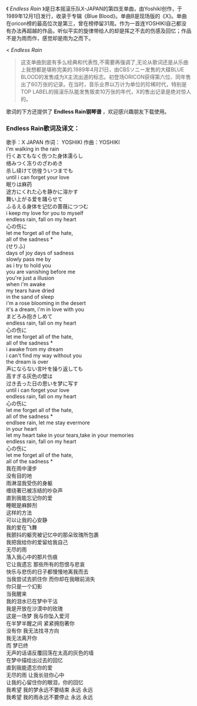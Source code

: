 

《 _Endless Rain_ 》是日本摇滚乐队X-JAPAN的第四支单曲，由YoshikI创作，于1989年12月1日发行，收录于专辑《Blue
Blood》。单曲B是现场版的《X》。单曲在oricon榜的最高位次是第三，曾在榜停留31周。作为一首连YOSHIKI自己都没有办法再超越的作品，听似平实的旋律带给人的却是挥之不去的伤感及回忆；作品不是为雨而作，感觉却是雨为之而下。  
  
< _Endless Rain_
>这支单曲到底有多么经典和代表性,不需要再强调了,无论从歌词还是从乐曲上我想都是堪称完美的.1989年4月21日，由CBSソニー发售的大碟BLUE
BLOOD的发售成为X主流出道的标志。初登场ORICON获得第六位、同年售出了60万张的记录。在当时，音乐业界以万计为单位的珍稀时代，特别是TOP
LABEL的摇滚乐队能发售贩卖10万张的年代，X的售出记录是绝对惊人的。  
  
歌词的下方还提供了 **Endless Rain钢琴谱** ，欢迎感兴趣朋友下载使用。

### Endless Rain歌词及译文：

歌手：X JAPAN 作词： YOSHIKI 作曲：YOSHIKI  
i'm walking in the rain  
行くあてもなく伤つた身体濡らし  
络みつく冻りのざわめき  
杀し续けて彷徨ういつまでも  
until i can forget your love  
眠りは麻药  
途方にくれた心を静かに溶かす  
舞い上がる爱を踊らせて  
ふるえる身体を记忆の蔷薇につつむ  
i keep my love for you to myself  
endless rain, fall on my heart  
心の伤に  
let me forget all of the hate,  
all of the sadness *  
(せりふ)  
days of joy days of sadness  
slowly pass me by  
as i try to hold you  
you are vanishing before me  
you're just a illusion  
when i'm awake  
my tears have dried  
in the sand of sleep  
i'm a rose blooming in the desert  
it's a dream, i'm in love with you  
まどろみ抱きしめて  
endless rain, fall on my heart  
心の伤に  
let me forget all of the hate,  
all of the sadness *  
i awake from my dream  
i can't find my way without you  
the dream is over  
声にならない言叶を操り返しても  
高すぎる灰色の壁は  
过き去った日の思いを梦に写す  
until i can forget your love  
endless rain, fall on my heart  
心の伤に  
let me forget all of the hate,  
all of the sadness *  
endlsee rain, let me stay evermore  
in your heart  
let my heart take in your tears,take in your memories  
endless rain, fall on my heart  
心の伤に  
let me forget all of the hate,  
all of the sadness *  
我在雨中漫步  
没有目的地  
雨淋湿我受伤的身躯  
缠绕著已被冻结的吵杂声  
直到我能忘记你的爱  
睡眠是麻醉剂  
这样的方法  
可以让我的心安静  
我的爱在飞舞  
我颤抖的躯壳被记忆中的那朵玫瑰所包裹  
我把我给你的爱留给我自己  
无尽的雨  
落入我心中的那片伤痕  
它让我遗忘 那些所有的怨恨与悲哀  
快乐与悲伤的日子都慢慢地离我而去  
当我尝试去抓住你 而你却在我眼前消失  
你只是一个幻影  
当我醒来  
我的泪水已在梦中干沽  
我是开放在沙漠中的玫瑰  
这是一场梦 我与你坠入爱河  
在半梦半醒之间 紧紧拥抱著你  
没有你 我无法找寻方向  
我无法离开你  
而 梦已终  
无声的话语反覆回荡在太高的灰色的墙  
在梦中描绘出过去的回忆  
直到我能遗忘你的爱  
无尽的雨 让我长驻你心中  
让我的心留住你的眼泪，你的回忆  
我希望 我的梦永远不要结束 永远 永远  
我希望 我的雨永远不要停止 永远 永远

